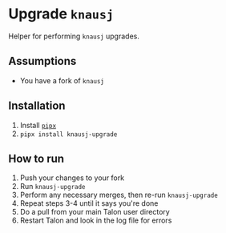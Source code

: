 # Upgrade `knausj`

Helper for performing `knausj` upgrades.

## Assumptions

- You have a fork of `knausj`

## Installation

1. Install [`pipx`](https://pypa.github.io/pipx/)
2. `pipx install knausj-upgrade`

## How to run

1. Push your changes to your fork
2. Run `knausj-upgrade`
3. Perform any necessary merges, then re-run `knausj-upgrade`
4. Repeat steps 3-4 until it says you're done
5. Do a pull from your main Talon user directory
6. Restart Talon and look in the log file for errors

